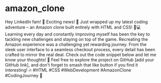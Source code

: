 # amazon_clone


Hey LinkedIn fam! 👋 Exciting news! 🚀 Just wrapped up my latest coding adventure – an Amazon clone built entirely with HTML and CSS! 🛒💻 Learning every day and constantly improving myself has been the key to tackling new challenges and staying on top of the game. Recreating the Amazon experience was a challenging yet rewarding journey. From the sleek user interface to a seamless checkout process, every detail has been crafted to mirror the real deal. Check out the code snippet below and let me know your thoughts! 💬 Feel free to explore the project on GitHub [add your GitHub link], and don't forget to smash that like button if you find it interesting! 🔥 #HTML #CSS #WebDevelopment #AmazonClone #CodingJourney 🚀
